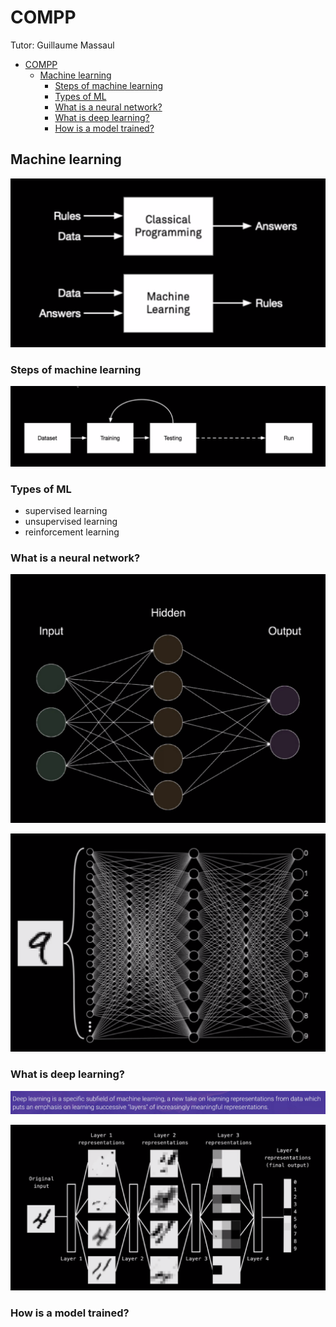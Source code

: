 # COMPP
Tutor: Guillaume Massaul

- [COMPP](#compp)
  - [Machine learning](#machine-learning)
    - [Steps of machine learning](#steps-of-machine-learning)
    - [Types of ML](#types-of-ml)
    - [What is a neural network?](#what-is-a-neural-network)
    - [What is deep learning?](#what-is-deep-learning)
    - [How is a model trained?](#how-is-a-model-trained)


## Machine learning
![ML Explained simplified](ml%20explained%20simply.png)

### Steps of machine learning
![ML Steps](ml%20steps.png)

### Types of ML
- supervised learning
- unsupervised learning
- reinforcement learning

### What is a neural network?
![Neural network](neural%20network.png)

![Neural network 2](neural%20network%202.png)

### What is deep learning?
![Deep learning](deep%20learning.png)

![Deep learning detail](deep%20learning%20detail.png)

### How is a model trained?
